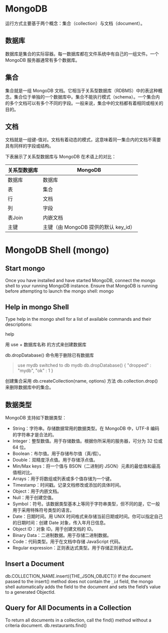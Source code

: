 # MongoDB 
运行方式主要基于两个概念：集合（collection）与文档（document）。

## 数据库

数据库是集合的实际容器。每一数据库都在文件系统中有自己的一组文件。一个 MongoDB 服务器通常有多个数据库。

## 集合

集合就是一组 MongoDB 文档。它相当于关系型数据库（RDBMS）中的表这种概念。集合位于单独的一个数据库中。集合不能执行模式（schema）。一个集合内的多个文档可以有多个不同的字段。一般来说，集合中的文档都有着相同或相关的目的。

## 文档

文档就是一组键-值对。文档有着动态的模式，这意味着同一集合内的文档不需要具有同样的字段或结构。

下表展示了关系型数据库与 MongoDB 在术语上的对比：

| 关系型数据库 | MongoDB
| --- | ---
| 数据库 | 数据库
| 表 | 集合
| 行 | 文档
| 列 | 字段
| 表Join | 内嵌文档
| 主键 | 主键（由 MongoDB 提供的默认 key_id）


# MongoDB Shell (mongo)

## Start mongo

Once you have installed and have started MongoDB, connect the mongo shell to your running MongoDB instance. Ensure that MongoDB is running before attempting to launch the mongo shell:
mongo

## Help in mongo Shell

Type help in the mongo shell for a list of available commands and their descriptions:

help

用 use + 数据库名称 的方式来创建数据库

db.dropDatabase() 命令用于删除已有数据库

>use mydb
switched to db mydb
>db.dropDatabase()
>{ "dropped" : "mydb", "ok" : 1 }
>

创建集合采用 db.createCollection(name, options) 方法
db.collection.drop() 来删除数据库中的集合。

## 数据类型

MongoDB 支持如下数据类型：

* String：字符串。存储数据常用的数据类型。在 MongoDB 中，UTF-8 编码的字符串才是合法的。
* Integer：整型数值。用于存储数值。根据你所采用的服务器，可分为 32 位或 64 位。
* Boolean：布尔值。用于存储布尔值（真/假）。
* Double：双精度浮点值。用于存储浮点值。
* Min/Max keys：将一个值与 BSON（二进制的 JSON）元素的最低值和最高值相对比。
* Arrays：用于将数组或列表或多个值存储为一个键。
* Timestamp：时间戳。记录文档修改或添加的具体时间。
* Object：用于内嵌文档。
* Null：用于创建空值。
* Symbol：符号。该数据类型基本上等同于字符串类型，但不同的是，它一般用于采用特殊符号类型的语言。
* Date：日期时间。用 UNIX 时间格式来存储当前日期或时间。你可以指定自己的日期时间：创建 Date 对象，传入年月日信息。
* Object ID：对象 ID。用于创建文档的 ID。
* Binary Data：二进制数据。用于存储二进制数据。
* Code：代码类型。用于在文档中存储 JavaScript 代码。
* Regular expression：正则表达式类型。用于存储正则表达式。

## Insert a Document
db.COLLECTION_NAME.insert({THE_JSON_OBJECT})
If the document passed to the insert() method does not contain the `_id` field, the mongo shell automatically adds the field to the document and sets the field’s value to a generated ObjectId.

## Query for All Documents in a Collection
To return all documents in a collection, call the find() method without a criteria document.
db.restaurants.find()




